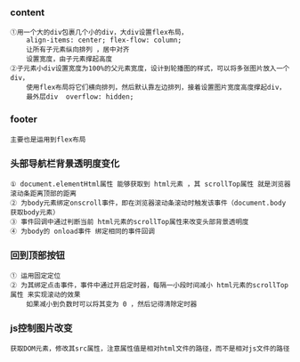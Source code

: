 ### content
    ①用一个大的div包裹几个小的div，大div设置flex布局，
        align-items: center; flex-flow: column; 
        让所有子元素纵向排列 ，居中对齐
        设置宽度，由子元素撑起高度
    ②子元素小div设置宽度为100%的父元素宽度，设计到轮播图的样式，可以将多张图片放入一个div，
        使用flex布局将它们横向排列，然后默认靠左边排列，接着设置图片宽度高度撑起div，
        最外层div  overflow: hidden;
    
### footer
    主要也是运用到flex布局


### 头部导航栏背景透明度变化
    ① document.elementHtml属性 能够获取到 html元素 ，其 scrollTop属性 就是浏览器滚动条距离顶部的距离
    ② 为body元素绑定onscroll事件，即在浏览器滚动条滚动时触发该事件（document.body 获取body元素）
    ③ 事件回调中通过判断当前 html元素的scrollTop属性来改变头部背景透明度
    ④ 为body的 onload事件 绑定相同的事件回调

### 回到顶部按钮
    ① 运用固定定位
    ② 为其绑定点击事件，事件中通过开启定时器，每隔一小段时间减小 html元素的scrollTop属性 来实现滚动的效果
        如果减小到负数时可以将其变为 0 ，然后记得清除定时器

### js控制图片改变
    获取DOM元素，修改其src属性，注意属性值是相对html文件的路径，而不是相对js文件的路径
